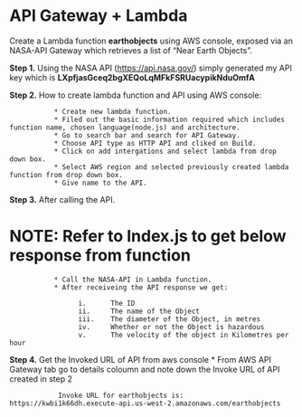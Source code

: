 # API Gateway + Lambda
Create a Lambda function <b>earthobjects</b> using AWS console, exposed via an NASA-API Gateway which retrieves a list of “Near Earth Objects”.

<b>Step 1.</b> Using the NASA API (https://api.nasa.gov/) simply generated my API key which is <b>LXpfjasGceq2bgXEQoLqMFkFSRUacypikNduOmfA</b>

<b>Step 2.</b> How to create lambda function and API using AWS console:

               * Create new lambda function.
               * Filed out the basic information required which includes function name, chosen language(node.js) and architecture. 
               * Go to search bar and search for API Gateway.
               * Choose API type as HTTP API and cliked on Build.
               * Click on add intergations and select lambda from drop down box.
               * Select AWS region and selected previously created lambda function from drop down box.
               * Give name to the API.
               
<b>Step 3.</b> After calling the API.

               
   # NOTE: Refer to Index.js to get below response from function
   
               * Call the NASA-API in Lambda function.
               * After receiveing the API response we get:
               
                     i.      The ID
                     ii.     The name of the Object
                     iii.    The diameter of the Object, in metres
                     iv.     Whether or not the Object is hazardous
                     v.      The velocity of the object in Kilometres per hour
                     
 <b>Step 4.</b> Get the Invoked URL of API from aws console
                * From AWS API Gateway tab go to details coloumn and note down the Invoke URL of API created in step 2
                
                Invoke URL for earthobjects is: https://kwbi1k66dh.execute-api.us-west-2.amazonaws.com/earthobjects
            
